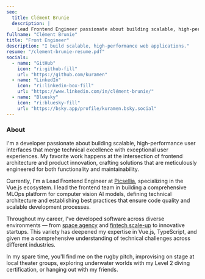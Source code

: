 ```yaml
---
seo: 
  title: Clément Brunie
  description: |
    Lead Frontend Engineer passionate about building scalable, high-performance interfaces that merge technical excellence with exceptional user experiences. Specializing in Vue.js and TypeScript across MLOps, fintech, and space technology.
fullname: "Clément Brunie"
title: "Front Engineer"
description: "I build scalable, high-performance web applications."
resume: "/clement-brunie-resume.pdf"
socials:
  - name: "GitHub"
    icon: "ri:github-fill"
    url: "https://github.com/kuramen"
  - name: "LinkedIn"
    icon: "ri:linkedin-box-fill"
    url: "https://www.linkedin.com/in/clément-brunie/"
  - name: "Bluesky"
    icon: "ri:bluesky-fill"
    url: "https://bsky.app/profile/kuramen.bsky.social"    
---
```


### About

I'm a developer passionate about building scalable, high-performance user interfaces that merge technical excellence with exceptional user experiences. My favorite work happens at the intersection of frontend architecture and product innovation, crafting solutions that are meticulously engineered for both functionality and maintainability.

Currently, I'm a Lead Frontend Engineer at [Picsellia](https://www.picsellia.com/), specializing in the Vue.js ecosystem. I lead the frontend team in building a comprehensive MLOps platform for computer vision AI models, defining technical architecture and establishing best practices that ensure code quality and scalable development processes.

Throughout my career, I've developed software across diverse environments — from [space agency](https://cnes.fr) and [fintech scale-up](https://www.lyra.com) to innovative startups. This variety has deepened my expertise in Vue.js, TypeScript, and given me a comprehensive understanding of technical challenges across different industries.

In my spare time, you'll find me on the rugby pitch, improvising on stage at local theater groups, exploring underwater worlds with my Level 2 diving certification, or hanging out with my friends.
